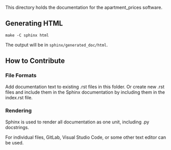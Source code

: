 This directory holds the documentation for the apartment_prices software.

## Generating HTML

    make -C sphinx html

The output will be in `sphinx/generated_doc/html`.

## How to Contribute

### File Formats

Add documentation text to existing .rst files in this folder.
Or create new .rst files and include them in the Sphinx documentation by including them
in the index.rst file.

### Rendering

Sphinx is used to render all documentation as one unit, including .py
docstrings.

For individual files, GitLab, Visual Studio Code, or some other text editor
can be used.

